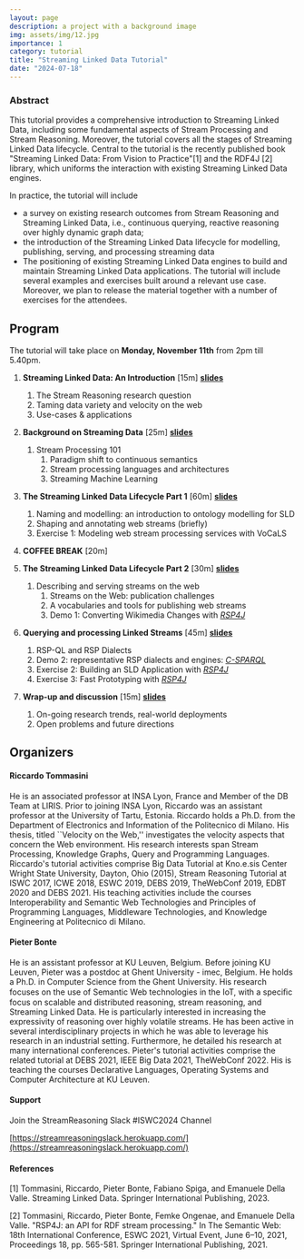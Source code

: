 ```yaml
---
layout: page
description: a project with a background image
img: assets/img/12.jpg
importance: 1
category: tutorial
title: "Streaming Linked Data Tutorial"
date: "2024-07-18"
---
```



### Abstract

This tutorial provides a comprehensive introduction to Streaming Linked Data, including some fundamental aspects of Stream Processing and Stream Reasoning. Moreover, the tutorial covers all the stages of Streaming Linked Data lifecycle. Central to the tutorial is the recently published book "Streaming Linked Data: From Vision to Practice"[1] and the RDF4J [2] library, 
which uniforms the interaction with existing Streaming Linked Data engines.

In practice, the tutorial will include
   * a survey on existing research outcomes from Stream Reasoning and Streaming Linked Data, i.e., continuous querying, reactive reasoning over highly dynamic graph data; 
  * the introduction of the Streaming Linked Data lifecycle for modelling, publishing, serving, and processing streaming data
  * The positioning of existing Streaming Linked Data engines to build and maintain Streaming Linked Data applications.
The tutorial will include several examples and exercises built around a relevant use case. Moreover, we plan to release the material together with a number of exercises for the attendees.



## Program
The tutorial will take place on **Monday, November 11th** from 2pm till 5.40pm.

1. **Streaming Linked Data: An Introduction** [15m] [**slides**](https://drive.google.com/file/d/1ox6Sm33ReryhA4yhcO5y9K_zQPcskdsx/view?usp=drive_link)
    1. The Stream Reasoning research question
    2. Taming data variety and velocity on the web
    3. Use-cases & applications
2. **Background on Streaming Data** [25m] [**slides**](https://drive.google.com/file/d/1g3PVV-18YEU4Xknb7bpjbm-4vxfsZJeu/view?usp=drive_link)
    1. Stream Processing 101
        1. Paradigm shift to continuous semantics 
        2. Stream processing languages and architectures 
        3. Streaming Machine Learning
3. **The Streaming Linked Data Lifecycle Part 1** [60m] [**slides**](https://drive.google.com/file/d/1cyzBH8n4dTy_gZCswvbndRKaNVcY_RPB/view?usp=drive_link)
    1. Naming and modelling: an introduction to ontology modelling for SLD
    2. Shaping and annotating web streams (briefly)
    3. Exercise 1: Modeling web stream processing services with VoCaLS

4. **COFFEE BREAK** [20m] 
  
5. **The Streaming Linked Data Lifecycle Part 2** [30m] [**slides**](https://drive.google.com/file/d/1cyzBH8n4dTy_gZCswvbndRKaNVcY_RPB/view?usp=drive_link)
    1. Describing and serving streams on the web
        1. Streams on the Web: publication challenges
        2. A vocabularies and tools for publishing web streams
        3. Demo 1: Converting Wikimedia Changes with [*RSP4J*](https://github.com/streamreasoning/RSP4J)
6. **Querying and processing Linked Streams** [45m] [**slides**](https://drive.google.com/file/d/1my2vrfrrKfpn5AvbSriO3KLkwY_2IrId/view?usp=drive_link)
    1. RSP-QL and RSP Dialects
    2. Demo 2: representative RSP dialects and engines: [*C-SPARQL*](https://github.com/streamreasoning/CSPARQL-engine)
    3. Exercise 2: Building an SLD Application with [*RSP4J*](https://github.com/streamreasoning/RSP4J)
    4. Exercise 3: Fast Prototyping with [*RSP4J*](https://github.com/streamreasoning/RSP4J)
7. **Wrap-up and discussion** [15m] [**slides**](https://drive.google.com/file/d/1IWp5_6auJ8MJSJF3XZZuj9I3DlafxCbG/view?usp=drive_link)
    1. On-going research trends, real-world deployments
    2. Open problems and future directions


## Organizers

#### Riccardo Tommasini

He is an associated professor at INSA Lyon, France and Member of the DB Team at LIRIS. Prior to joining INSA Lyon, Riccardo was an assistant professor at the University of Tartu, Estonia. 
Riccardo holds a Ph.D. from the Department of Electronics and Information of the Politecnico di Milano. His thesis, titled ``Velocity on the Web,'' investigates the velocity aspects that concern the Web environment. His research interests span Stream Processing, Knowledge Graphs, Query and Programming Languages.
Riccardo's tutorial activities comprise Big Data Tutorial at Kno.e.sis Center Wright State University, Dayton, Ohio (2015), Stream Reasoning Tutorial at ISWC 2017, ICWE 2018, ESWC 2019, DEBS 2019,  TheWebConf 2019, EDBT 2020 and DEBS 2021. His teaching activities include the courses Interoperability and Semantic Web Technologies and Principles of Programming Languages, Middleware Technologies, and Knowledge Engineering at  Politecnico di Milano. 


#### Pieter Bonte

He is an assistant professor at KU Leuven, Belgium. Before joining KU Leuven, Pieter was a postdoc at Ghent University - imec, Belgium.
He holds a Ph.D. in Computer Science from the Ghent University. His research focuses on the use of Semantic Web technologies in the IoT, with a speciﬁc focus on scalable and distributed reasoning,  stream reasoning, and Streaming Linked Data. He is particularly interested in increasing the expressivity of reasoning over highly volatile streams. He has been active in several interdisciplinary projects in which he was able to leverage his research in an industrial setting. Furthermore, he detailed his research at many international conferences. Pieter's tutorial activities comprise the related tutorial at DEBS 2021, IEEE Big Data 2021, TheWebConf 2022.
His is teaching the courses Declarative Languages, Operating Systems and Computer Architecture at KU Leuven.

#### Support

Join the StreamReasoning Slack #ISWC2024 Channel

[https://streamreasoningslack.herokuapp.com/](https://streamreasoningslack.herokuapp.com/)

#### References
[1] Tommasini, Riccardo, Pieter Bonte, Fabiano Spiga, and Emanuele Della Valle. Streaming Linked Data. Springer International Publishing, 2023.

[2] Tommasini, Riccardo, Pieter Bonte, Femke Ongenae, and Emanuele Della Valle. "RSP4J: an API for RDF stream processing." In The Semantic Web: 18th International Conference, ESWC 2021, Virtual Event, June 6–10, 2021, Proceedings 18, pp. 565-581. Springer International Publishing, 2021.

